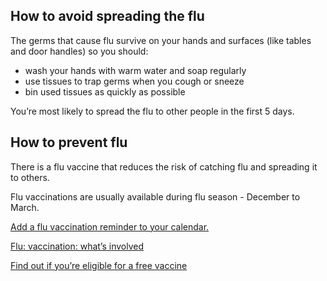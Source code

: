 ## How to avoid spreading the flu

The germs that cause flu survive on your hands and surfaces (like tables and door handles) so you should:

* wash your hands with warm water and soap regularly
* use tissues to trap germs when you cough or sneeze
* bin used tissues as quickly as possible

You’re most likely to spread the flu to other people in the first 5 days.

## How to prevent flu

There is a flu vaccine that reduces the risk of catching flu and spreading it to others.

Flu vaccinations are usually available during flu season - December to March.

[Add a flu vaccination reminder to your calendar.](#)

[Flu: vaccination: what’s involved](#)

[Find out if you’re eligible for a free vaccine](#)